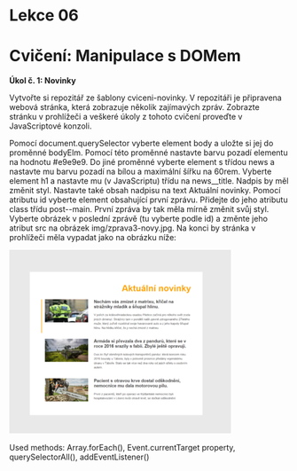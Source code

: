 # Lekce 06
# Cvičení: Manipulace s DOMem

<strong>Úkol č. 1: Novinky</strong>

Vytvořte si repozitář ze šablony cviceni-novinky. V repozitáři je připravena webová stránka, která zobrazuje několik zajímavých zpráv. Zobrazte stránku v prohlížeči a veškeré úkoly z tohoto cvičení proveďte v JavaScriptové konzoli.

Pomocí document.querySelector vyberte element body a uložte si jej do proměnné bodyElm. Pomocí této proměnné nastavte barvu pozadí elementu na hodnotu #e9e9e9.
Do jiné proměnné vyberte element s třídou news a nastavte mu barvu pozadí na bílou a maximální šířku na 60rem.
Vyberte element h1 a nastavte mu (v JavaScriptu) třídu na news__title. Nadpis by měl změnit styl. Nastavte také obsah nadpisu na text Aktuální novinky.
Pomocí atributu id vyberte element obsahující první zprávu. Přidejte do jeho atributu class třídu post--main. První zpráva by tak měla mírně změnit svůj styl.
Vyberte obrázek v poslední zprávě (tu vyberte podle id) a změnte jeho atribut src na obrázek img/zprava3-novy.jpg.
Na konci by stránka v prohlížeči měla vypadat jako na obrázku níže:

<img src="./img/screen-novinky-resized.png" alt="screen" width="400" height="331" />

Used methods: Array.forEach(), Event.currentTarget property, querySelectorAll(), addEventListener()
